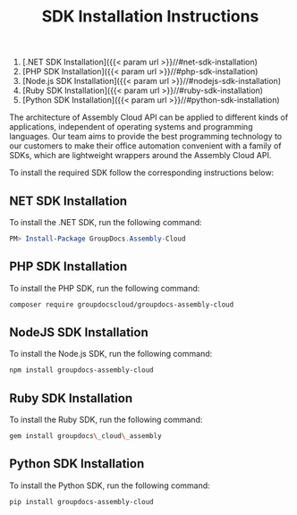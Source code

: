 ﻿---
id: "sdk-installation"
url: "assembly/getting-started/sdk-installation"
title: "SDK Installation Instructions"
weight: 3
productName: "GroupDocs.Assembly Cloud"
description: "SDK Installation Instructions"
keywords: ""
---

1. [.NET SDK Installation]({{< param url >}}//#net-sdk-installation)
2. [PHP SDK Installation]({{< param url >}}//#php-sdk-installation)
3. [Node.js SDK Installation]({{< param url >}}//#nodejs-sdk-installation)
4. [Ruby SDK Installation]({{< param url >}}//#ruby-sdk-installation)
5. [Python SDK Installation]({{< param url >}}//#python-sdk-installation)

The architecture of Assembly Cloud API can be applied to different kinds of applications, independent of operating systems and programming languages. Our team aims to provide the best programming technology to our customers to make their office automation convenient with a family of SDKs, which are lightweight wrappers around the Assembly Cloud API.

To install the required SDK follow the corresponding instructions below:

## NET SDK Installation

To install the .NET SDK, run the following command:

```PowerShell
PM> Install-Package GroupDocs.Assembly-Cloud
```

## PHP SDK Installation

To install the PHP SDK, run the following command:

```BASH
composer require groupdocscloud/groupdocs-assembly-cloud
```

## NodeJS SDK Installation

To install the Node.js SDK, run the following command:

```BASH
npm install groupdocs-assembly-cloud
```

## Ruby SDK Installation

To install the Ruby SDK, run the following command:

```BASH
gem install groupdocs\_cloud\_assembly
```

## Python SDK Installation

To install the Python SDK, run the following command:

```BASH
pip install groupdocs-assembly-cloud
```
